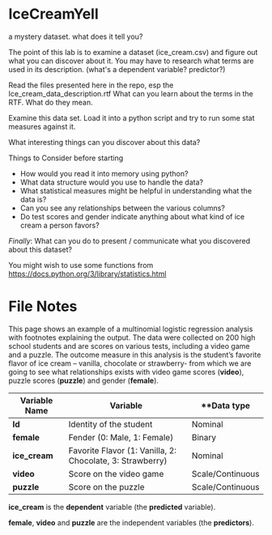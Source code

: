 # IceCreamYell
a mystery dataset. what does it tell you?

The point of this lab is to examine a dataset (ice_cream.csv) and figure out what you can discover about it. 
You may have to research what terms are used in its description. (what's a dependent variable? predictor?)

Read the files presented here in the repo, esp the Ice_cream_data_description.rtf
What can you learn about the terms in the RTF. What do they mean.

Examine this data set. Load it into a python script and try to run some stat measures against it.

What interesting things can you discover about this data?

Things to Consider before starting
- How would you read it into memory using python?
- What data structure would you use to handle the data?
- What statistical measures might be helpful in understanding what the data is?
- Can you see any relationships between the various columns?
- Do test scores and gender indicate anything about what kind of ice cream a person favors?

*Finally*: What can you do to present / communicate what you discovered about this dataset?

You might wish to use some functions from https://docs.python.org/3/library/statistics.html

# File Notes
This page shows an example of a multinomial logistic regression analysis with footnotes explaining the output. The data were collected on 200 high school students and are scores on various tests, including a video game and a puzzle. The outcome measure in this analysis is the student’s favorite flavor of ice cream – vanilla, chocolate or strawberry- from which we are going to see what relationships exists with video game scores (**video**), puzzle scores (**puzzle**) and gender (**female**). 

|**Variable Name**|**Variable**|**Data type|
|---|---|---|
|**Id**|Identity of the student|Nominal|
|**female**|Fender (0: Male, 1: Female)|Binary|
|**ice_cream**|Favorite Flavor (1: Vanilla, 2: Chocolate, 3: Strawberry)| Nominal|
|**video**|Score on the video game|Scale/Continuous|
|**puzzle**|Score on the puzzle|Scale/Continuous|

**ice_cream** is the **dependent** variable (the **predicted** variable).

**female**, **video** and **puzzle** are the independent variables (the **predictors**).